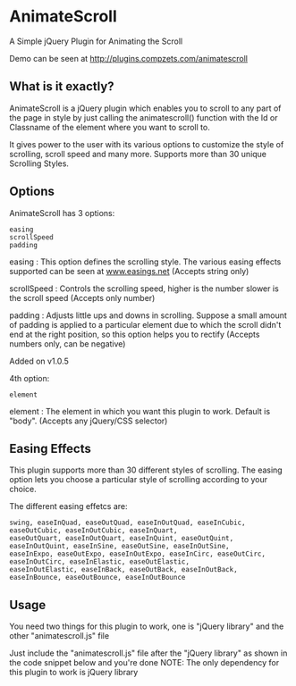 AnimateScroll
=============

A Simple jQuery Plugin for Animating the Scroll

Demo can be seen at http://plugins.compzets.com/animatescroll


What is it exactly?
-------------------

AnimateScroll is a jQuery plugin which enables you to scroll to any part of the page in style by just calling the animatescroll() function with the Id or Classname of the element where you want to scroll to.

It gives power to the user with its various options to customize the style of scrolling, scroll speed and many more. Supports more than 30 unique Scrolling Styles.


Options
-------

AnimateScroll has 3 options:

    easing
    scrollSpeed
    padding

easing : This option defines the scrolling style. The various easing effects supported can be seen at www.easings.net (Accepts string only)

scrollSpeed : Controls the scrolling speed, higher is the number slower is the scroll speed (Accepts only number)

padding : Adjusts little ups and downs in scrolling. Suppose a small amount of padding is applied to a particular element due to which the scroll didn't end at the right position, so this option helps you to rectify (Accepts numbers only, can be negative)

Added on v1.0.5

4th option:

    element

element : The element in which you want this plugin to work. Default is "body". (Accepts any jQuery/CSS selector)

Easing Effects
--------------

This plugin supports more than 30 different styles of scrolling. The easing option lets you choose a particular style of scrolling according to your choice.

The different easing effetcs are:

<pre><code>swing, easeInQuad, easeOutQuad, easeInOutQuad, easeInCubic, easeOutCubic, easeInOutCubic, easeInQuart,
easeOutQuart, easeInOutQuart, easeInQuint, easeOutQuint, easeInOutQuint, easeInSine, easeOutSine, easeInOutSine,
easeInExpo, easeOutExpo, easeInOutExpo, easeInCirc, easeOutCirc, easeInOutCirc, easeInElastic, easeOutElastic,
easeInOutElastic, easeInBack, easeOutBack, easeInOutBack, easeInBounce, easeOutBounce, easeInOutBounce</code></pre>


Usage
-----

You need two things for this plugin to work, one is "jQuery library" and the other "animatescroll.js" file

Just include the "animatescroll.js" file after the "jQuery library" as shown in the code snippet below and you're done
NOTE: The only dependency for this plugin to work is jQuery library


<html>
    <head>
        <script src="//ajax.googleapis.com/ajax/libs/jquery/1.8.3/jquery.min.js"></script>
        <script src="animatescroll.js">
    </head>
    <body>
        <div id="section-1">This is the element where you want to scroll to<div>
        
        // You may call the function like this
        <a onclick="$('[id-or-class-of-element]').animatescroll();">Go to Element</a>
    </body>
</html>



NOTE: There are two js files, if you do not want the various easing effects, you can use the animatescroll.noeasing.js 



About Me
--------

My name is Ram Swaroop. I am a Programmer as well as a Designer. I am the Founder of Compzets.com, as well as various other online applications.

This is my first jQuery Plugin and I hope you all like it. You are free to make more improvements to the code and can do the same @github.

If my plugin helped you or unlikely for any issues tweet me @ramswaroopatra, will be happy to hear from you.
